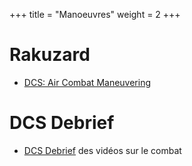 +++
title = "Manoeuvres"
weight = 2
+++

# Rakuzard
- [DCS: Air Combat Maneuvering](https://www.youtube.com/playlist?list=PLgDdM7LcpPKMU7cwyNvqeIUsM1Zf-BT8S)

# DCS Debrief
- [DCS Debrief](https://www.youtube.com/channel/UCERjcJzbzHmoBVPJpqn9RjQ/videos) des vidéos sur le combat
